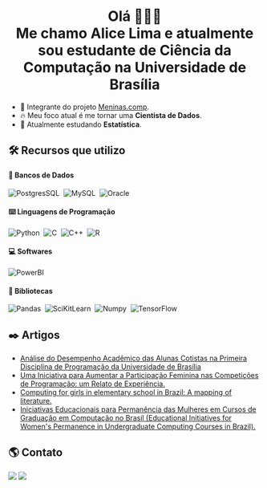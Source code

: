 <h1 align="center">Olá 👩🏻‍💻 <br> Me chamo Alice Lima e atualmente sou estudante de Ciência da Computação na Universidade de Brasília</h1>

- 🏢 Integrante do projeto [Meninas.comp](https://www.meninas.cic.unb.br/).
- 🔥 Meu foco atual é me tornar uma **Cientista de Dados**.
- 🌱 Atualmente estudando **Estatística**.

## 🛠 Recursos que utilizo

####  🎲 Bancos de Dados
![PostgresSQL](https://img.shields.io/badge/PostgreSQL-9cf?style=for-the-badge&logo=postgresql&logoColor=black)&nbsp;
![MySQL](https://img.shields.io/badge/MySQL-9cf?style=for-the-badge&logo=mysql&logoColor=black)&nbsp;
![Oracle](https://img.shields.io/badge/Oracle-9cf?style=for-the-badge&logo=Oracle&logoColor=black)&nbsp;

#### ⌨️ Linguagens de Programação

![Python](https://img.shields.io/badge/Python-9cf?style=for-the-badge&logo=python&logoColor=black)&nbsp;
![C](https://img.shields.io/badge/C-9CF?style=for-the-badge&logo=c&logoColor=black)&nbsp;
![C++](https://img.shields.io/badge/C%2B%2B-9cf?style=for-the-badge&logo=c%2B%2B&logoColor=black)&nbsp;
![R](https://img.shields.io/badge/R-9cf?style=for-the-badge&logo=r&logoColor=black)&nbsp;

#### 💻 Softwares

![PowerBI](https://img.shields.io/badge/PowerBI-9CF?style=for-the-badge&logo=PowerBI&logoColor=black)&nbsp;

#### 📖 Bibliotecas

![Pandas](https://img.shields.io/badge/Pandas-9CF?style=for-the-badge&logo=Pandas&logoColor=black)&nbsp;
![SciKitLearn](https://img.shields.io/badge/SciKit--Learn-9CF?style=for-the-badge&logo=scikit-learn&logoColor=black)&nbsp;
![Numpy](https://img.shields.io/badge/Numpy-9CF?style=for-the-badge&logo=numpy&logoColor=black)&nbsp;
![TensorFlow](https://img.shields.io/badge/tensorflow-9cf?style=for-the-badge&logo=tensorflow&logoColor=black)&nbsp;


## ✒️ Artigos
- [Análise do Desempenho Acadêmico das Alunas Cotistas na Primeira Disciplina de Programação da Universidade de Brasília](https://sol.sbc.org.br/index.php/wit/article/view/20854)
- [Uma Iniciativa para Aumentar a Participação Feminina nas Competições de Programação: um Relato de Experiência.](https://sol.sbc.org.br/index.php/wit/article/view/15858)
- [Computing for girls in elementary school in Brazil: A mapping of literature.](http://ceur-ws.org/Vol-3000/paper121.pdf)
- [Iniciativas Educacionais para Permanência das Mulheres em Cursos de Graduação em Computação no Brasil (Educational Initiatives for Women's Permanence in Undergraduate Computing Courses in Brazil).](https://www.semanticscholar.org/paper/Iniciativas-Educacionais-para-Perman%C3%AAncia-das-em-de-Holanda-Lima/5d0cfdbe6c3a732703701f57bf2d9f56c548c6e9)


## 🌎 Contato

<div> 
  <a href="https://www.linkedin.com/in/alice-s-lima/" target="_blank"><img src="https://img.shields.io/badge/LinkedIn-9cf?style=for-the-badge&logo=linkedin&logoColor=black" target="_blank"></a>
  <a href = "mailto:alice7252011@gmail.com"><img src="https://img.shields.io/badge/Gmail-9cf?style=for-the-badge&logo=gmail&logoColor=black" target="_blank"></a>
</div>
